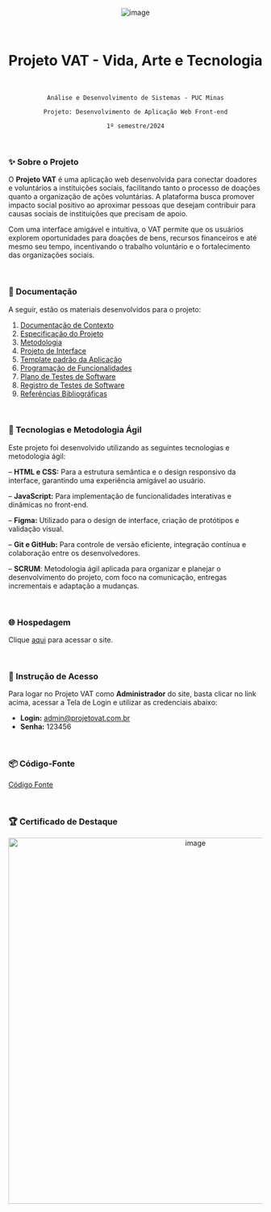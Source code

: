 <div align="center">
  
![image](https://github.com/ICEI-PUC-Minas-PMV-ADS/pmv-ads-2024-1-e1-proj-web-t11-pmv-ads-2024-1-e1-projetovat/assets/145401784/088dda45-5362-44c1-bf35-bc3a821becf0)

</div>

<br>

<h1 align="center">
Projeto VAT - Vida, Arte e Tecnologia
</h1>

<br>

<div align="center">
  
`Análise e Desenvolvimento de Sistemas - PUC Minas`

`Projeto: Desenvolvimento de Aplicação Web Front-end`

`1º semestre/2024`

</div>

<br>

### ✨ Sobre o Projeto
O **Projeto VAT** é uma aplicação web desenvolvida para conectar doadores e voluntários a instituições sociais, facilitando tanto o processo de doações quanto a organização de ações voluntárias. A plataforma busca promover impacto social positivo ao aproximar pessoas que desejam contribuir para causas sociais de instituições que precisam de apoio.

Com uma interface amigável e intuitiva, o VAT permite que os usuários explorem oportunidades para doações de bens, recursos financeiros e até mesmo seu tempo, incentivando o trabalho voluntário e o fortalecimento das organizações sociais.

<br>

### 📂 Documentação
A seguir, estão os materiais desenvolvidos para o projeto:

<ol>
<li><a href="documentos/01-Documentação de Contexto.md"> Documentação de Contexto</a></li>
<li><a href="documentos/02-Especificação do Projeto.md"> Especificação do Projeto</a></li>
<li><a href="documentos/03-Metodologia.md"> Metodologia</a></li>
<li><a href="documentos/04-Projeto de Interface.md"> Projeto de Interface</a></li>
<li><a href="documentos/05-Template padrão da Aplicação.md"> Template padrão da Aplicação</a></li>
<li><a href="documentos/06-Programação de Funcionalidades.md"> Programação de Funcionalidades</a></li>
<li><a href="documentos/07-Plano de Testes de Software.md"> Plano de Testes de Software</a></li>
<li><a href="documentos/08-Registro de Testes de Software.md"> Registro de Testes de Software</a></li>
<li><a href="documentos/09-Referências Bibliográficas.md"> Referências Bibliográficas</a></li>
</ol>

<br>

### 🚀 Tecnologias e Metodologia Ágil 
Este projeto foi desenvolvido utilizando as seguintes tecnologias e metodologia ágil:

– **HTML e CSS:** Para a estrutura semântica e o design responsivo da interface, garantindo uma experiência amigável ao usuário.

– **JavaScript:** Para implementação de funcionalidades interativas e dinâmicas no front-end.

– **Figma:** Utilizado para o design de interface, criação de protótipos e validação visual.

– **Git e GitHub:** Para controle de versão eficiente, integração contínua e colaboração entre os desenvolvedores.

– **SCRUM**: Metodologia ágil aplicada para organizar e planejar o desenvolvimento do projeto, com foco na comunicação, entregas incrementais e adaptação a mudanças.

<br>

### 🌐 Hospedagem

Clique <a href="https://icei-puc-minas-pmv-ads.github.io/pmv-ads-2024-1-e1-proj-web-t11-pmv-ads-2024-1-e1-projetovat/codigo-fonte/pages/home/home.html">aqui</a> para acessar o site.

<br>

### 📲 Instrução de Acesso

Para logar no Projeto VAT como **Administrador** do site, basta clicar no link acima, acessar a Tela de Login e utilizar as credenciais abaixo:
  
- **Login:** admin@projetovat.com.br  
- **Senha:** 123456

<br>

### 📦 Código-Fonte

<a href="codigo-fonte/README.md">Código Fonte</a>

<br>

### 🏆 Certificado de Destaque



<div align="center">
<img width="726" alt="image" src="https://github.com/user-attachments/assets/0a7b7eb5-0fda-47fa-a70d-fb4579527fe9" />
</div>

